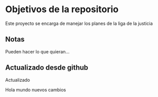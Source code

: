 # Objetivos de la repositorio

Este proyecto se encarga de manejar los planes de la liga de la justicia


## Notas
Pueden hacer lo que quieran...


## Actualizado desde github
Actualizado 

Hola mundo
nuevos cambios
